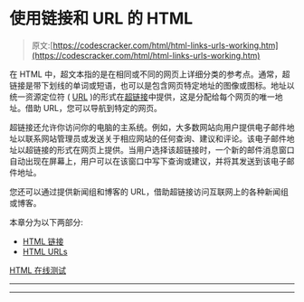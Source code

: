# 使用链接和 URL 的 HTML

> 原文:[https://codescracker.com/html/html-links-urls-working.htm](https://codescracker.com/html/html-links-urls-working.htm)

在 HTML 中，超文本指的是在相同或不同的网页上详细分类的参考点。通常，超链接是带下划线的单词或短语，也可以是包含网页特定地址的图像或图标。地址以统一资源定位符 ( [URL](/html/html-urls.htm) )的形式在[超链接](/html/html-links.htm)中提供，这是分配给每个网页的唯一地址。借助 URL，您可以导航到特定的网页。

超链接还允许你访问你的电脑的主系统。例如，大多数网站向用户提供电子邮件地址以联系网站管理员或发送关于相应网站的任何查询、建议和评论。该电子邮件地址以超链接的形式在网页上提供。当用户选择该超链接时，一个新的邮件消息窗口自动出现在屏幕上，用户可以在该窗口中写下查询或建议，并将其发送到该电子邮件地址。

您还可以通过提供新闻组和博客的 URL，借助超链接访问互联网上的各种新闻组或博客。

本章分为以下两部分:

*   [HTML 链接](/html/html-links.htm)
*   [HTML URLs](/html/html-urls.htm)

[HTML 在线测试](/exam/showtest.php?subid=4)

* * *

* * *